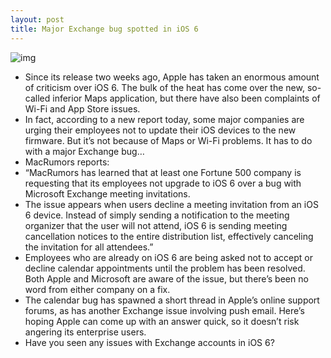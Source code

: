 ```yaml
---
layout: post
title: Major Exchange bug spotted in iOS 6
---
```

![img](http://media.idownloadblog.com/wp-content/uploads/2012/10/ios-6-exchange.jpg)
* Since its release two weeks ago, Apple has taken an enormous amount of criticism over iOS 6. The bulk of the heat has come over the new, so-called inferior Maps application, but there have also been complaints of Wi-Fi and App Store issues.
* In fact, according to a new report today, some major companies are urging their employees not to update their iOS devices to the new firmware. But it’s not because of Maps or Wi-Fi problems. It has to do with a major Exchange bug…
* MacRumors reports:
* “MacRumors has learned that at least one Fortune 500 company is requesting that its employees not upgrade to iOS 6 over a bug with Microsoft Exchange meeting invitations.
* The issue appears when users decline a meeting invitation from an iOS 6 device. Instead of simply sending a notification to the meeting organizer that the user will not attend, iOS 6 is sending meeting cancellation notices to the entire distribution list, effectively canceling the invitation for all attendees.”
* Employees who are already on iOS 6 are being asked not to accept or decline calendar appointments until the problem has been resolved. Both Apple and Microsoft are aware of the issue, but there’s been no word from either company on a fix.
* The calendar bug has spawned a short thread in Apple’s online support forums, as has another Exchange issue involving push email. Here’s hoping Apple can come up with an answer quick, so it doesn’t risk angering its enterprise users.
* Have you seen any issues with Exchange accounts in iOS 6?

